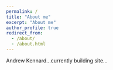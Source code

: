 ```yaml
---
permalink: /
title: "About me"
excerpt: "About me"
author_profile: true
redirect_from: 
  - /about/
  - /about.html
---
```


Andrew Kennard...currently building site...
